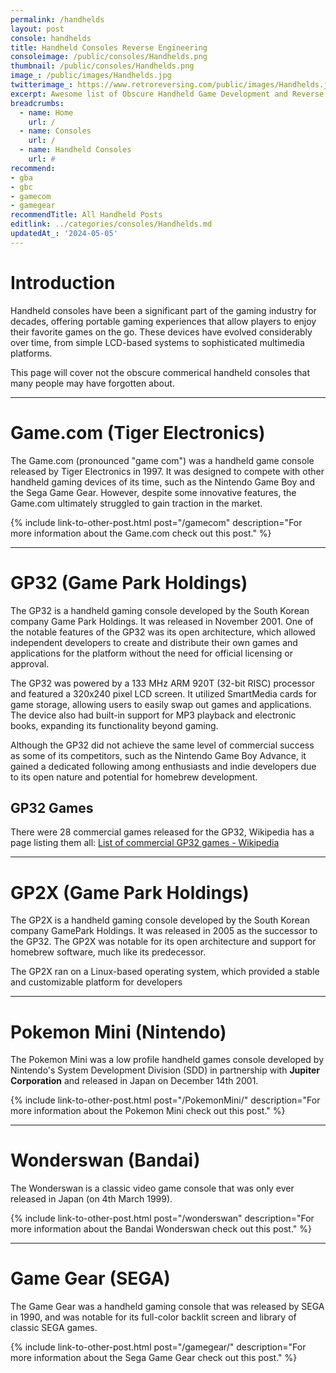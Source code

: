 ```yaml
---
permalink: /handhelds
layout: post
console: handhelds
title: Handheld Consoles Reverse Engineering
consoleimage: /public/consoles/Handhelds.png
thumbnail: /public/consoles/Handhelds.png
image_: /public/images/Handhelds.jpg
twitterimage_: https://www.retroreversing.com/public/images/Handhelds.jpg
excerpt: Awesome list of Obscure Handheld Game Development and Reverse Engineering information
breadcrumbs:
  - name: Home
    url: /
  - name: Consoles
    url: /
  - name: Handheld Consoles
    url: #
recommend: 
- gba
- gbc
- gamecom
- gamegear
recommendTitle: All Handheld Posts
editlink: ../categories/consoles/Handhelds.md
updatedAt_: '2024-05-05'
---
```


# Introduction
Handheld consoles have been a significant part of the gaming industry for decades, offering portable gaming experiences that allow players to enjoy their favorite games on the go. These devices have evolved considerably over time, from simple LCD-based systems to sophisticated multimedia platforms.

This page will cover not the obscure commerical handheld consoles that many people may have forgotten about. 

---
# Game.com (Tiger Electronics)
The Game.com (pronounced "game com") was a handheld game console released by Tiger Electronics in 1997. It was designed to compete with other handheld gaming devices of its time, such as the Nintendo Game Boy and the Sega Game Gear. However, despite some innovative features, the Game.com ultimately struggled to gain traction in the market.

{% include link-to-other-post.html post="/gamecom" description="For more information about the Game.com check out this post." %}

---
# GP32 (Game Park Holdings)
The GP32 is a handheld gaming console developed by the South Korean company Game Park Holdings. 
It was released in November 2001. 
One of the notable features of the GP32 was its open architecture, which allowed independent developers to create and distribute their own games and applications for the platform without the need for official licensing or approval.

The GP32 was powered by a 133 MHz ARM 920T (32-bit RISC) processor and featured a 320x240 pixel LCD screen. 
It utilized SmartMedia cards for game storage, allowing users to easily swap out games and applications. The device also had built-in support for MP3 playback and electronic books, expanding its functionality beyond gaming.

Although the GP32 did not achieve the same level of commercial success as some of its competitors, such as the Nintendo Game Boy Advance, it gained a dedicated following among enthusiasts and indie developers due to its open nature and potential for homebrew development.

## GP32 Games
There were 28 commercial games released for the GP32, Wikipedia has a page listing them all:
[List of commercial GP32 games - Wikipedia](https://en.wikipedia.org/wiki/List_of_commercial_GP32_games)

---
# GP2X (Game Park Holdings)
The GP2X is a handheld gaming console developed by the South Korean company GamePark Holdings. It was released in 2005 as the successor to the GP32. The GP2X was notable for its open architecture and support for homebrew software, much like its predecessor.

The GP2X ran on a Linux-based operating system, which provided a stable and customizable platform for developers

---
# Pokemon Mini (Nintendo)
The Pokemon Mini was a low profile handheld games console developed by Nintendo's System Development Division (SDD) in partnership with 
**Jupiter Corporation** and released in Japan on December 14th 2001.

{% include link-to-other-post.html post="/PokemonMini/" description="For more information about the Pokemon Mini check out this post." %}

---
# Wonderswan (Bandai)
The Wonderswan is a classic video game console that was only ever released in Japan (on 4th March 1999).

{% include link-to-other-post.html post="/wonderswan" description="For more information about the Bandai Wonderswan check out this post." %}

---
# Game Gear (SEGA)
The Game Gear was a handheld gaming console that was released by SEGA in 1990, and was notable for its full-color backlit screen and library of classic SEGA games.

{% include link-to-other-post.html post="/gamegear/" description="For more information about the Sega Game Gear check out this post." %}

